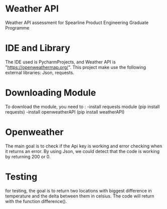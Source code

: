 # Weather API
Weather API assessment for Spearline Product Engineering Graduate Programme

# IDE and Library
The IDE used is PycharmProjects, and Weather API is "https://openweathermap.org/". 
This project make use the following external libraries: Json, requests.

# Downloading Module
To download the module, you need to :
-install requests module (pip install requests)
-install openweatherAPI (pip install weatherAPI)

# Openweather
The main goal is to check if the Api key is working and error checking when it returns an error. By using Json, we could detect that the code is working by returning 200 or 0.

# Testing
for testing, the goal is to return two locations with biggest difference in temperature and the delta between them in celsius.
The code will return with the function difference().
